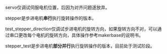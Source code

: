 servo仅调试伺服电机位置，后因为对齐问题遂放弃。

stepper是步进电机**串行**执行旋转操作的版本。

test_stepper_direction仅调试步进电机的旋转方向，如果旋转方向不对，可以通过串口更改每个电机的旋转方向，具体操作参考makerbase的说明书。

stepper_test是步进电机**部分并行**执行旋转操作的版本，目前处于测试阶段。